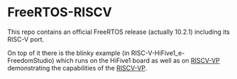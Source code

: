 # FreeRTOS-RISCV

This repo contains an official FreeRTOS release (actually 10.2.1) including its RISC-V port. 

On top of it there is the blinky example (in RISC-V-HiFive1_e-FreedomStudio) which runs on the HiFive1 board as well
as on [RISCV-VP](https://github.com/Minres/RISCV-VP) demonstrating the capabilities of the [RISCV-VP](https://github.com/Minres/RISCV-VP).
